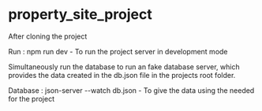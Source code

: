 # property_site_project

After cloning the project

Run : npm run dev - To run the project server in development mode

Simultaneously run the database to run an fake database server, which provides the data created in the db.json file in the projects root folder.

Database : json-server --watch db.json - To give the data using the needed for the project
